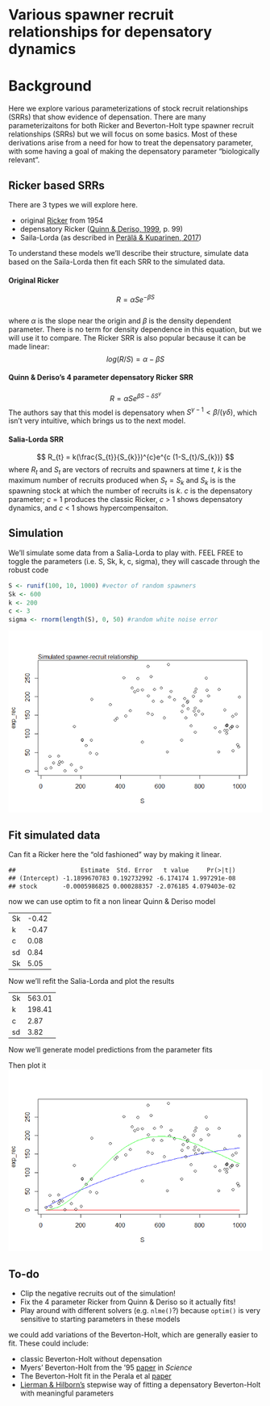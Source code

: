 Various spawner recruit relationships for depensatory dynamics
================

# Background

Here we explore various parameterizations of stock recruit relationships
(SRRs) that show evidence of depensation. There are many
parameterizaitons for both Ricker and Beverton-Holt type spawner recruit
relationships (SRRs) but we will focus on some basics. Most of these
derivations arise from a need for how to treat the depensatory
parameter, with some having a goal of making the depensatory parameter
“biologically relevant”.

## Ricker based SRRs

There are 3 types we will explore here.  
- original [Ricker](https://cdnsciencepub.com/doi/10.1139/f54-039) from
1954  
- depensatory Ricker ([Quinn & Deriso,
1999](https://books.google.ca/books/about/Quantitative_Fish_Dynamics.html?id=5FVBj8jnh6sC&redir_esc=y),
p. 99)  
- Saila-Lorda (as described in [Perälä & Kuparinen,
2017](http://dx.doi.org/10.1098/rspb.2017.1284))

To understand these models we’ll describe their structure, simulate data
based on the Saila-Lorda then fit each SRR to the simulated data.

#### Original Ricker

$$ R = \alpha Se^{-\beta S} $$  
where $\alpha$ is the slope near the origin and $\beta$ is the density
dependent parameter. There is no term for density dependence in this
equation, but we will use it to compare. The Ricker SRR is also popular
because it can be made linear:  
$$ log(R/S) = \alpha - \beta S $$

#### Quinn & Deriso’s 4 parameter depensatory Ricker SRR

$$ R = \alpha Se^{\beta S - \delta S^{\gamma }} $$ The authors say that
this model is depensatory when
$S^{\gamma -1} < \beta / (\gamma \delta)$, which isn’t very intuitive,
which brings us to the next model.

#### Salia-Lorda SRR

$$ R_{t} = k(\frac{S_{t}}{S_{k}})^{c}e^{c (1-S_{t}/S_{k})} $$ where
$R_{t}$ and $S_{t}$ are vectors of recruits and spawners at time *t*,
*k* is the maximum number of recruits produced when $S_{t} = S_{k}$ and
$S_{k}$ is is the spawning stock at which the number of recruits is *k*.
*c* is the depensatory parameter; *c* = 1 produces the classic Ricker,
*c* \> 1 shows depensatory dynamics, and *c* \< 1 shows
hypercompensaiton.

## Simulation

We’ll simulate some data from a Salia-Lorda to play with. FEEL FREE to
toggle the parameters (i.e. S, Sk, k, c, sigma), they will cascade
through the robust code

``` r
S <- runif(100, 10, 1000) #vector of random spawners
Sk <- 600 
k <- 200
c <- 3
sigma <- rnorm(length(S), 0, 50) #random white noise error
```

![](parameterizations_files/figure-gfm/write%20fun%20plot%20sim-1.png)<!-- -->

## Fit simulated data

Can fit a Ricker here the “old fashioned” way by making it linear.

    ##                  Estimate  Std. Error   t value     Pr(>|t|)
    ## (Intercept) -1.1899670783 0.192732992 -6.174174 1.997291e-08
    ## stock       -0.0005986825 0.000288357 -2.076185 4.079403e-02

now we can use optim to fit a non linear Quinn & Deriso model  
<table>
<tbody>
<tr>
<td style="text-align:left;">
Sk
</td>
<td style="text-align:left;">
-0.42
</td>
</tr>
<tr>
<td style="text-align:left;">
k
</td>
<td style="text-align:left;">
-0.47
</td>
</tr>
<tr>
<td style="text-align:left;">
c
</td>
<td style="text-align:left;">
0.08
</td>
</tr>
<tr>
<td style="text-align:left;">
sd
</td>
<td style="text-align:left;">
0.84
</td>
</tr>
<tr>
<td style="text-align:left;">
Sk
</td>
<td style="text-align:left;">
5.05
</td>
</tr>
</tbody>
</table>
Now we’ll refit the Salia-Lorda and plot the results
<table>
<tbody>
<tr>
<td style="text-align:left;">
Sk
</td>
<td style="text-align:left;">
563.01
</td>
</tr>
<tr>
<td style="text-align:left;">
k
</td>
<td style="text-align:left;">
198.41
</td>
</tr>
<tr>
<td style="text-align:left;">
c
</td>
<td style="text-align:left;">
2.87
</td>
</tr>
<tr>
<td style="text-align:left;">
sd
</td>
<td style="text-align:left;">
3.82
</td>
</tr>
</tbody>
</table>

Now we’ll generate model predictions from the parameter fits

Then plot it
![](parameterizations_files/figure-gfm/plot%20fits-1.png)<!-- -->

## To-do

- Clip the negative recruits out of the simulation!  
- Fix the 4 parameter Ricker from Quinn & Deriso so it actually fits!  
- Play around with different solvers (e.g. `nlme()`?) because `optim()`
  is very sensitive to starting parameters in these models

we could add variations of the Beverton-Holt, which are generally easier
to fit. These could include:  
- classic Beverton-Holt without depensation  
- Myers’ Beverton-Holt from the ’95
[paper](https://www.science.org/doi/10.1126/science.269.5227.1106) in
*Science*  
- The Beverton-Holt fit in the Perala et al
[paper](https://royalsocietypublishing.org/doi/10.1098/rsbl.2021.0439)  
- [Lierman &
Hilborn’s](https://cdnsciencepub.com/doi/abs/10.1139/f97-105) stepwise
way of fitting a depensatory Beverton-Holt with meaningful parameters
